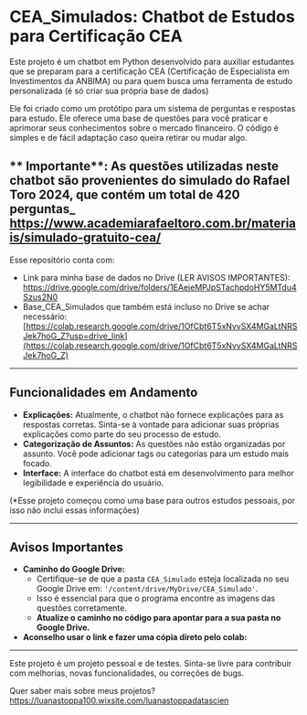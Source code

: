 # CEA_Simulados: Chatbot de Estudos para Certificação CEA

Este projeto é um chatbot em Python desenvolvido para auxiliar estudantes que se preparam para a certificação CEA (Certificação de Especialista em Investimentos da ANBIMA) ou para quem busca uma ferramenta de estudo personalizada (é só criar sua própria base de dados)

Ele foi criado como um protótipo para um sistema de perguntas e respostas para estudo. Ele oferece uma base de questões para você praticar e aprimorar seus conhecimentos sobre o mercado financeiro. O código é simples e de fácil adaptação caso queira retirar ou mudar algo.

## ** Importante**: As questões utilizadas neste chatbot são provenientes do simulado do Rafael Toro 2024, que contém um total de 420 perguntas_ https://www.academiarafaeltoro.com.br/materiais/simulado-gratuito-cea/

Esse repositório conta com:
- Link para minha base de dados no Drive (LER AVISOS IMPORTANTES): https://drive.google.com/drive/folders/1EAejeMPJpSTachpdoHY5MTdu4Szus2N0
- Base_CEA_Simulados que também está incluso no Drive se achar necessário: [https://colab.research.google.com/drive/1OfCbt6T5xNvvSX4MGaLtNRSJek7hoG_Z?usp=drive_link](https://colab.research.google.com/drive/1OfCbt6T5xNvvSX4MGaLtNRSJek7hoG_Z)

-----------------------------------------------------------------------------------------------------------------------------------------------------------------
## Funcionalidades em Andamento

*   **Explicações:** Atualmente, o chatbot não fornece explicações para as respostas corretas. Sinta-se à vontade para adicionar suas próprias explicações como parte do seu processo de estudo.
*   **Categorização de Assuntos:** As questões não estão organizadas por assunto. Você pode adicionar tags ou categorias para um estudo mais focado.
*   **Interface:** A interface do chatbot está em desenvolvimento para melhor legibilidade e experiência do usuário.

(*Esse projeto começou como uma base para outros estudos pessoais, por isso não inclui essas informações)

-----------------------------------------------------------------------------------------------------------------------------------------------------------------
## Avisos Importantes

*   **Caminho do Google Drive:**
    *   Certifique-se de que a pasta `CEA_Simulado` esteja localizada no seu Google Drive em: `'/content/drive/MyDrive/CEA_Simulado'`.
    *   Isso é essencial para que o programa encontre as imagens das questões corretamente.
    *   **Atualize o caminho no código para apontar para a sua pasta no Google Drive.**
*   **Aconselho usar o link e fazer uma cópia direto pelo colab:**
-----------------------------------------------------------------------------------------------------------------------------------------------------------------

Este projeto é um projeto pessoal e de testes. Sinta-se livre para contribuir com melhorias, novas funcionalidades, ou correções de bugs.


Quer saber mais sobre meus projetos? https://luanastoppa100.wixsite.com/luanastoppadatascien

